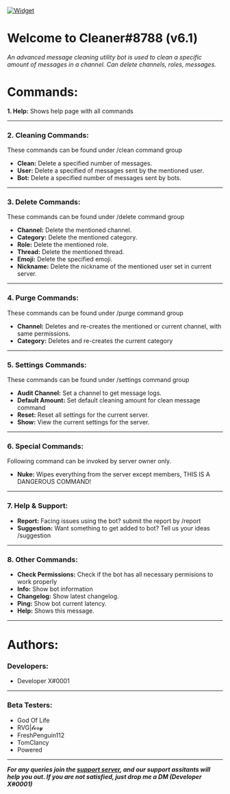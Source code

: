 [![Widget](https://top.gg/api/widget/831223247357607968.svg)](https://top.gg/bot/831223247357607968)
# **Welcome to Cleaner#8788 (v6.1)**
*An advanced message cleaning utility bot is used to clean a specific amount of messages in a channel. Can delete channels, roles, messages.*

# **Commands:**
**1. Help:** Shows help page with all commands

------------


### **2. Cleaning Commands:**
These commands can be found under /clean command group
- **Clean:** Delete a specified number of messages.
- **User:** Delete a specified of messages sent by the mentioned user.
- **Bot:** Delete a specified number of messages sent by bots.

------------


### **3. Delete Commands:**
These commands can be found under /delete command group
- **Channel:** Delete the mentioned channel.
- **Category:** Delete the mentioned category.
- **Role:** Delete the mentioned role.
- **Thread:** Delete the mentioned thread.
- **Emoji:** Delete the specified emoji.
- **Nickname:** Delete the nickname of the mentioned user set in current server.

------------


### **4. Purge Commands:**
These commands can be found under /purge command group
- **Channel:** Deletes and re-creates the mentioned or current channel, with same permissions.
- **Category:** Deletes and re-creates the current category

------------


### **5. Settings Commands:**
These commands can be found under /settings command group
- **Audit Channel:** Set a channel to get message logs.
- **Default Amount:** Set default cleaning amount for clean message command
- **Reset:** Reset all settings for the current server.
- **Show:** View the current settings for the server.

------------


### **6. Special Commands:**
Following command can be invoked by server owner only.
- **Nuke:** Wipes everything from the server except members, THIS IS A DANGEROUS COMMAND!

------------


### **7. Help & Support:**
- **Report:** Facing issues using the bot? submit the report by /report
- **Suggestion:** Want something to get added to bot? Tell us your ideas /suggestion

------------


### **8. Other Commands:**
- **Check Permissions:** Check if the bot has all necessary permisions to work properly
- **Info:** Show bot information
- **Changelog:** Show latest changelog.
- **Ping:** Show bot current latency.
- **Help:** Shows this message.

------------


# **Authors:**
### **Developers:**
- Developer X#0001
------------
### **Beta Testers:**
- God Of Life
- RVG|𝓵𝓸𝓻𝔂
- FreshPenguin112
- TomClancy
- Powered
------------
***For any queries join the [support server](https://discord.gg/vfsBUqZNdr "support server"), and our support assitants will help you out. If you are not satisfied, just drop me a DM (Developer X#0001)***
